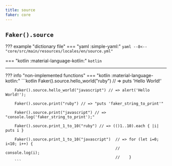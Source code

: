 ```yaml
---
title: source
faker: core
---
```


## `Faker().source`

??? example "dictionary file"
    === "yaml :simple-yaml:"
        ```yaml
        --8<-- "core/src/main/resources/locales/en/source.yml"
        ```

=== "kotlin :material-language-kotlin:"
    ```kotlin
    ```

---

??? info "non-implemented functions"
    === "kotlin :material-language-kotlin:"
        ```kotlin
        Faker().source.hello_world("ruby") // => puts 'Hello World!'

        Faker().source.hello_world("javascript") // => alert('Hello World!');

        Faker().source.print("ruby") // => "puts 'faker_string_to_print'"

        Faker().source.print("javascript") // => "console.log('faker_string_to_print');"

        Faker().source.print_1_to_10("ruby") // => (()1..10).each { |i| puts i }

        Faker().source.print_1_to_10("javascript")  // => for (let i=0; i<10; i++) {
                                                    //        console.log(i);
                                                    //    }
        ```
